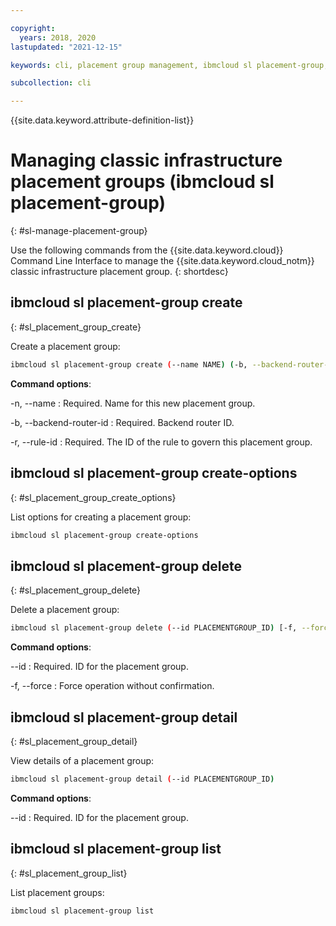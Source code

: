 ```yaml
---

copyright:
  years: 2018, 2020
lastupdated: "2021-12-15"

keywords: cli, placement group management, ibmcloud sl placement-group, classic infrastructure, placement group, placement group cli, manage placement group cli

subcollection: cli

---
```


{{site.data.keyword.attribute-definition-list}}

# Managing classic infrastructure placement groups (ibmcloud sl placement-group)
{: #sl-manage-placement-group}

Use the following commands from the {{site.data.keyword.cloud}} Command Line Interface to manage the {{site.data.keyword.cloud_notm}} classic infrastructure placement group.
{: shortdesc}

## ibmcloud sl placement-group create
{: #sl_placement_group_create}

Create a placement group:
```bash
ibmcloud sl placement-group create (--name NAME) (-b, --backend-router-id BACKENDROUTER) (-r, --rule-id RULE)
```

**Command options**:

-n, --name
:   Required. Name for this new placement group.

-b, --backend-router-id
:   Required. Backend router ID.

-r, --rule-id
:   Required. The ID of the rule to govern this placement group.

## ibmcloud sl placement-group create-options
{: #sl_placement_group_create_options}

List options for creating a placement group:
```bash
ibmcloud sl placement-group create-options
```

## ibmcloud sl placement-group delete
{: #sl_placement_group_delete}

Delete a placement group:
```bash
ibmcloud sl placement-group delete (--id PLACEMENTGROUP_ID) [-f, --force]
```

**Command options**:

--id
:   Required. ID for the placement group.

-f, --force
:   Force operation without confirmation.

## ibmcloud sl placement-group detail
{: #sl_placement_group_detail}

View details of a placement group:
```bash
ibmcloud sl placement-group detail (--id PLACEMENTGROUP_ID)
```

**Command options**:

--id
:   Required. ID for the placement group.

## ibmcloud sl placement-group list
{: #sl_placement_group_list}

List placement groups:
```bash
ibmcloud sl placement-group list
```

